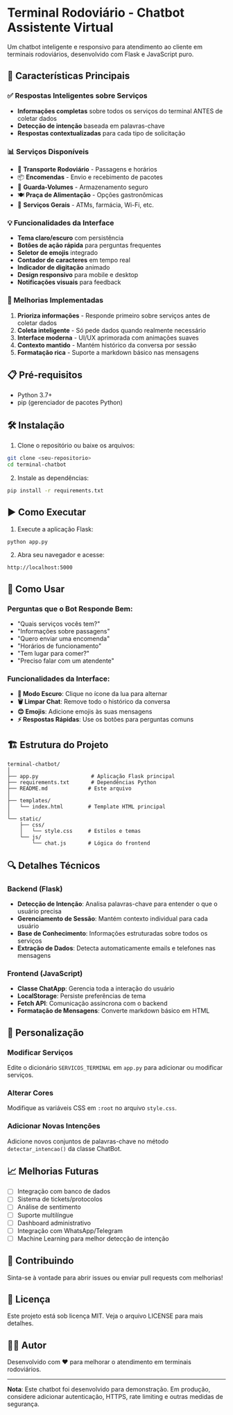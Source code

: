# Terminal Rodoviário - Chatbot Assistente Virtual

Um chatbot inteligente e responsivo para atendimento ao cliente em terminais rodoviários, desenvolvido com Flask e JavaScript puro.

## 🚀 Características Principais

### ✅ Respostas Inteligentes sobre Serviços
- **Informações completas** sobre todos os serviços do terminal ANTES de coletar dados
- **Detecção de intenção** baseada em palavras-chave
- **Respostas contextualizadas** para cada tipo de solicitação

### 📊 Serviços Disponíveis
- 🚌 **Transporte Rodoviário** - Passagens e horários
- 📦 **Encomendas** - Envio e recebimento de pacotes
- 🎒 **Guarda-Volumes** - Armazenamento seguro
- 🍽️ **Praça de Alimentação** - Opções gastronômicas
- 🏢 **Serviços Gerais** - ATMs, farmácia, Wi-Fi, etc.

### 💡 Funcionalidades da Interface
- **Tema claro/escuro** com persistência
- **Botões de ação rápida** para perguntas frequentes
- **Seletor de emojis** integrado
- **Contador de caracteres** em tempo real
- **Indicador de digitação** animado
- **Design responsivo** para mobile e desktop
- **Notificações visuais** para feedback

### 🔧 Melhorias Implementadas
1. **Prioriza informações** - Responde primeiro sobre serviços antes de coletar dados
2. **Coleta inteligente** - Só pede dados quando realmente necessário
3. **Interface moderna** - UI/UX aprimorada com animações suaves
4. **Contexto mantido** - Mantém histórico da conversa por sessão
5. **Formatação rica** - Suporte a markdown básico nas mensagens

## 📋 Pré-requisitos

- Python 3.7+
- pip (gerenciador de pacotes Python)

## 🛠️ Instalação

1. Clone o repositório ou baixe os arquivos:
```bash
git clone <seu-repositorio>
cd terminal-chatbot
```

2. Instale as dependências:
```bash
pip install -r requirements.txt
```

## ▶️ Como Executar

1. Execute a aplicação Flask:
```bash
python app.py
```

2. Abra seu navegador e acesse:
```
http://localhost:5000
```

## 📱 Como Usar

### Perguntas que o Bot Responde Bem:
- "Quais serviços vocês tem?"
- "Informações sobre passagens"
- "Quero enviar uma encomenda"
- "Horários de funcionamento"
- "Tem lugar para comer?"
- "Preciso falar com um atendente"

### Funcionalidades da Interface:
- **🌙 Modo Escuro**: Clique no ícone da lua para alternar
- **🗑️ Limpar Chat**: Remove todo o histórico da conversa
- **😊 Emojis**: Adicione emojis às suas mensagens
- **⚡ Respostas Rápidas**: Use os botões para perguntas comuns

## 🏗️ Estrutura do Projeto

```
terminal-chatbot/
│
├── app.py                 # Aplicação Flask principal
├── requirements.txt       # Dependências Python
├── README.md             # Este arquivo
│
├── templates/
│   └── index.html        # Template HTML principal
│
└── static/
    ├── css/
    │   └── style.css     # Estilos e temas
    └── js/
        └── chat.js       # Lógica do frontend
```

## 🔍 Detalhes Técnicos

### Backend (Flask)
- **Detecção de Intenção**: Analisa palavras-chave para entender o que o usuário precisa
- **Gerenciamento de Sessão**: Mantém contexto individual para cada usuário
- **Base de Conhecimento**: Informações estruturadas sobre todos os serviços
- **Extração de Dados**: Detecta automaticamente emails e telefones nas mensagens

### Frontend (JavaScript)
- **Classe ChatApp**: Gerencia toda a interação do usuário
- **LocalStorage**: Persiste preferências de tema
- **Fetch API**: Comunicação assíncrona com o backend
- **Formatação de Mensagens**: Converte markdown básico em HTML

## 🎨 Personalização

### Modificar Serviços
Edite o dicionário `SERVICOS_TERMINAL` em `app.py` para adicionar ou modificar serviços.

### Alterar Cores
Modifique as variáveis CSS em `:root` no arquivo `style.css`.

### Adicionar Novas Intenções
Adicione novos conjuntos de palavras-chave no método `detectar_intencao()` da classe ChatBot.

## 📈 Melhorias Futuras

- [ ] Integração com banco de dados
- [ ] Sistema de tickets/protocolos
- [ ] Análise de sentimento
- [ ] Suporte multilíngue
- [ ] Dashboard administrativo
- [ ] Integração com WhatsApp/Telegram
- [ ] Machine Learning para melhor detecção de intenção

## 🤝 Contribuindo

Sinta-se à vontade para abrir issues ou enviar pull requests com melhorias!

## 📄 Licença

Este projeto está sob licença MIT. Veja o arquivo LICENSE para mais detalhes.

## 👨‍💻 Autor

Desenvolvido com ❤️ para melhorar o atendimento em terminais rodoviários.

---

**Nota**: Este chatbot foi desenvolvido para demonstração. Em produção, considere adicionar autenticação, HTTPS, rate limiting e outras medidas de segurança.